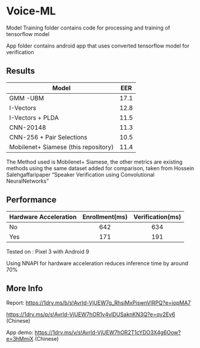 # Voice-ML

Model Training folder contains code for processing and training of tensorflow model

App folder contains android app that uses converted tensorflow model for verification

## Results

| Model       | EER          | 
| ------------- |:-------------:| 
| GMM -UBM      | 17.1 | 
|I-Vectors       | 12.8      |  
| I-Vectors + PLDA | 11.5      |
| CNN-20148 | 11.3      |
| CNN-256 + Pair Selections | 10.5      |
| Mobilenet+ Siamese (this repository) | 11.4      |

The Method used is Mobilenet+ Siamese, the other metrics are existing methods using the same dataset added for comparison, taken from Hossein Salehgaffaripaper “Speaker Verification using Convolutional NeuralNetworks”

## Performance

| Hardware Acceleration      | Enrollment(ms)        | Verification(ms) |
| ------------- |:-------------:| :------------:|
| No      | 642| 634| 
|Yes      | 171   | 191|

Tested on : Pixel 3 with Android 9

Using NNAPI for hardware acceleration reduces inference time by around 70%

## More Info

Report: 
https://1drv.ms/b/s!AvrId-VjUEW7g_RhsiMxPiswnVlRPQ?e=iopMA7

https://1drv.ms/p/s!AvrId-VjUEW7hOR1v4vlDUSaknKN3Q?e=qy2Ey6 (Chinese)
        
App demo: https://1drv.ms/v/s!AvrId-VjUEW7hOR2T1cYDO3X4g6Oow?e=3hMmjX (Chinese)
